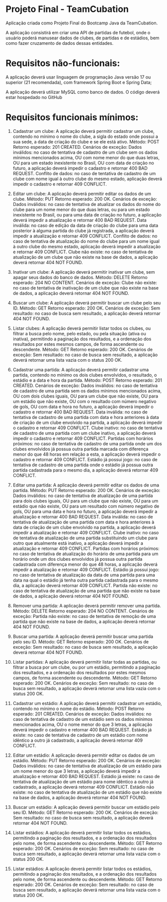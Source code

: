 # Projeto Final - TeamCubation

Aplicação criada como Projeto Final do Bootcamp Java da TeamCubation.

A aplicação consistirá em criar uma API de partidas de futebol, onde o usuário poderá manusear dados de clubes, de partidas e de estádios, bem como fazer cruzamento de dados dessas entidades.

# Requisitos não-funcionais:
A aplicação deverá usar linguagem de programação Java versão 17 ou superior (21 recomendada), com framework Spring Boot e Spring Data;

A aplicação deverá utilizar MySQL como banco de dados.
O código deverá estar hospedado no GitHub

# Requisitos funcionais mínimos:

1. Cadastrar um clube: A aplicação deverá permitir cadastrar um clube, contendo no mínimo o nome do clube, a sigla do estado onde possui a sua sede, a data de criação do clube e se ele está ativo.
Método: POST
Retorno esperado: 201 CREATED.
Cenários de exceção: 
Dados inválidos: no caso de tentativa de cadastro de um clube sem os dados mínimos mencionados acima, OU com nome menor do que duas letras, OU para um estado inexistente no Brasil, OU com data de criação no futuro, a aplicação deverá impedir o cadastro e retornar 400 BAD REQUEST.
Conflito de dados: no caso de tentativa de cadastro de um clube com nome igual à outro clube do mesmo estado, aplicação deverá impedir o cadastro e retornar 409 CONFLICT.

2. Editar um clube: A aplicação deverá permitir editar os dados de um clube.
Método: PUT
Retorno esperado: 200 OK.
Cenários de exceção:
Dados inválidos: no caso de tentativa de atualizar os dados do nome do clube para um nome menor do que duas letras, ou para um estado inexistente no Brasil, ou para uma data de criação no futuro, a aplicação deverá impedir a atualização e retornar 400 BAD REQUEST.
Data inválida: no caso de edição da data de criação do clube para uma data posterior à alguma partida do clube já registrada, a aplicação deverá impedir a atualização e retornar 409 CONFLICT.
Conflito de dados: no caso de tentativa de atualização do nome do clube para um nome igual à outro clube do mesmo estado, aplicação deverá impedir a atualização e retornar 409 CONFLICT.
Clube não existe: no caso de tentativa de atualização de um clube que não existe na base de dados, a aplicação deverá retornar 404 NOT FOUND.

3. Inativar um clube: A aplicação deverá permitir inativar um clube, sem apagar seus dados do banco de dados.
Método: DELETE
Retorno esperado: 204 NO CONTENT.
Cenários de exceção:
Clube não existe: no caso de tentativa de inativação de um clube que não existe na base de dados, a aplicação deverá retornar 404 NOT FOUND.

4. Buscar um clube: A aplicação deverá permitir buscar um clube pelo seu ID.
Método: GET
Retorno esperado: 200 OK.
Cenários de exceção:
Sem resultado: no caso de busca sem resultado, a aplicação deverá retornar 404 NOT FOUND.

5. Listar clubes: A aplicação deverá permitir listar todos os clubes, ou filtrar a busca pelo nome, pelo estado, ou pela situação (ativa ou inativa), permitindo a paginação dos resultados, e a ordenação dos resultados por estes mesmos campos, de forma ascendente ou descendente.
Método: GET
Retorno esperado: 200 OK.
Cenários de exceção:
Sem resultado: no caso de busca sem resultado, a aplicação deverá retornar uma lista vazia com o status 200 OK.

6. Cadastrar uma partida: A aplicação deverá permitir cadastrar uma partida, contendo no mínimo os dois clubes envolvidos, o resultado, o estádio e a data e hora da partida.
Método: POST
Retorno esperado: 201 CREATED.
Cenários de exceção: 
Dados inválidos: no caso de tentativa de cadastro de uma partida sem os dados mínimos mencionados acima, OU com dois clubes iguais, OU para um clube que não existe, OU para um estádio que não existe, OU com o resultado com número negativo de gols, OU com data e hora no futuro, a aplicação deverá impedir o cadastro e retornar 400 BAD REQUEST.
Data inválida: no caso de tentativa de cadastro de uma partida com data e hora anteriores à data de criação de um clube envolvido na partida, a aplicação deverá impedir o cadastro e retornar 409 CONFLICT.
Clube inativo: no caso de tentativa de cadastro de uma partida com um clube inativo, a aplicação deverá impedir o cadastro e retornar 409 CONFLICT.
Partidas com horários próximos: no caso de tentativa de cadastro de uma partida onde um dos clubes envolvidos já possua outra partida marcada com diferença menor do que 48 horas em relação a esta, a aplicação deverá impedir o cadastro e retornar 409 CONFLICT.
Estádio já possui jogo: no caso de tentativa de cadastro de uma partida onde o estádio já possua outra partida cadastrada para o mesmo dia, a aplicação deverá retornar 409 CONFLICT.

7. Editar uma partida: A aplicação deverá permitir editar os dados de uma partida.
Método: PUT
Retorno esperado: 200 OK.
Cenários de exceção:
Dados inválidos: no caso de tentativa de atualização de uma partida para dois clubes iguais, OU para um clube que não existe, OU para um estádio que não existe, OU para um resultado com número negativo de gols, OU para uma data e hora no futuro, a aplicação deverá impedir a atualização e retornar 400 BAD REQUEST.
Data inválida: no caso de tentativa de atualização de uma partida com data e hora anteriores à data de criação de um clube envolvido na partida, a aplicação deverá impedir a atualização e retornar 409 CONFLICT.
Clube inativo: no caso de tentativa de atualização de uma partida substituindo um clube para outro que atualmente está inativo, a aplicação deverá impedir a atualização e retornar 409 CONFLICT.
Partidas com horários próximos: no caso de tentativa de atualização do horário de uma partida para um horário onde um dos clubes envolvidos já possua outra partida cadastrada com diferença menor do que 48 horas, a aplicação deverá impedir a atualização e retornar 409 CONFLICT.
Estádio já possui jogo: no caso de tentativa de atualização da data de uma partida para uma data na qual o estádio já tenha outra partida cadastrada para o mesmo dia, a aplicação deverá retornar 409 CONFLICT.
Partida não existe: no caso de tentativa de atualização de uma partida que não existe na base de dados, a aplicação deverá retornar 404 NOT FOUND.

8. Remover uma partida: A aplicação deverá permitir remover uma partida.
Método: DELETE
Retorno esperado: 204 NO CONTENT.
Cenários de exceção:
Partida não existe: no caso de tentativa de remoção de uma partida que não existe na base de dados, a aplicação deverá retornar 404 NOT FOUND.

9. Buscar uma partida: A aplicação deverá permitir buscar uma partida pelo seu ID.
Método: GET
Retorno esperado: 200 OK.
Cenários de exceção:
Sem resultado: no caso de busca sem resultado, a aplicação deverá retornar 404 NOT FOUND.

10. Listar partidas: A aplicação deverá permitir listar todas as partidas, ou filtrar a busca por um clube, ou por um estádio, permitindo a paginação dos resultados, e a ordenação dos resultados por estes mesmos campos, de forma ascendente ou descendente.
Método: GET
Retorno esperado: 200 OK.
Cenários de exceção:
Sem resultado: no caso de busca sem resultado, a aplicação deverá retornar uma lista vazia com o status 200 OK.

11. Cadastrar um estádio: A aplicação deverá permitir cadastrar um estádio, contendo no mínimo o nome do estádio.
Método: POST
Retorno esperado: 201 CREATED.
Cenários de exceção: 
Dados inválidos: no caso de tentativa de cadastro de um estádio sem os dados mínimos mencionados acima, OU o nome menor do que 3 letras, a aplicação deverá impedir o cadastro e retornar 400 BAD REQUEST.
Estádio já existe: no caso de tentativa de cadastro de um estádio com nome idêntico a outro já cadastrado, a aplicação deverá retornar 409 CONFLICT.

12. Editar um estádio: A aplicação deverá permitir editar os dados de um estádio.
Método: PUT
Retorno esperado: 200 OK.
Cenários de exceção:
Dados inválidos: no caso de tentativa de atualização de um estádio para um nome menor do que 3 letras, a aplicação deverá impedir a atualização e retornar 400 BAD REQUEST.
Estádio já existe: no caso de tentativa de atualização de um estádio para nome idêntico a outro já cadastrado, a aplicação deverá retornar 409 CONFLICT.
Estádio não existe: no caso de tentativa de atualização de um estádio que não existe na base de dados, a aplicação deverá retornar 404 NOT FOUND.

13. Buscar um estádio: A aplicação deverá permitir buscar um estádio pelo seu ID.
Método: GET
Retorno esperado: 200 OK.
Cenários de exceção:
Sem resultado: no caso de busca sem resultado, a aplicação deverá retornar 404 NOT FOUND.

14. Listar estádios: A aplicação deverá permitir listar todos os estádios, permitindo a paginação dos resultados, e a ordenação dos resultados pelo nome, de forma ascendente ou descendente.
Método: GET
Retorno esperado: 200 OK.
Cenários de exceção:
Sem resultado: no caso de busca sem resultado, a aplicação deverá retornar uma lista vazia com o status 200 OK.

14. Listar estádios: A aplicação deverá permitir listar todos os estádios, permitindo a paginação dos resultados, e a ordenação dos resultados pelo nome, de forma ascendente ou descendente.
Método: GET
Retorno esperado: 200 OK.
Cenários de exceção:
Sem resultado: no caso de busca sem resultado, a aplicação deverá retornar uma lista vazia com o status 200 OK.
